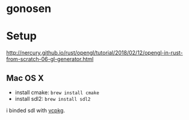 # gonosen

# Setup

http://nercury.github.io/rust/opengl/tutorial/2018/02/12/opengl-in-rust-from-scratch-06-gl-generator.html

## Mac OS X

- install cmake: `brew install cmake`
- install sdl2: `brew install sdl2`

i binded sdl with
[vcpkg](https://github.com/Rust-SDL2/rust-sdl2#windows-linux-and-macos-with-vcpkg).
